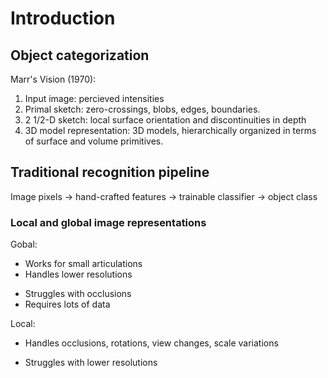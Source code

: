# Introduction

## Object categorization

Marr's Vision (1970):

1. Input image: percieved intensities
2. Primal sketch: zero-crossings, blobs, edges, boundaries.
3. 2 1/2-D sketch: local surface orientation and discontinuities in depth
4. 3D model representation: 3D models, hierarchically organized in terms of surface and
    volume primitives.

## Traditional recognition pipeline

Image pixels -> hand-crafted features -> trainable classifier -> object class

### Local and global image representations

Gobal:

+ Works for small articulations
+ Handles lower resolutions
- Struggles with occlusions
- Requires lots of data

Local:

+ Handles occlusions, rotations, view changes, scale variations
- Struggles with lower resolutions

